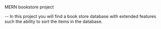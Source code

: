 MERN bookstore project

-- In this project you will find a book store database with extended features such the ability to sort the items in the database.   